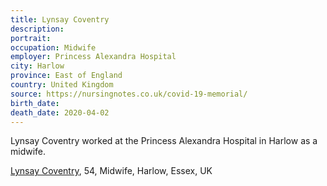 ```yaml
---
title: Lynsay Coventry
description: 
portrait: 
occupation: Midwife
employer: Princess Alexandra Hospital
city: Harlow
province: East of England
country: United Kingdom
source: https://nursingnotes.co.uk/covid-19-memorial/
birth_date: 
death_date: 2020-04-02
---
```


Lynsay Coventry worked at the Princess Alexandra Hospital in Harlow as a midwife.

<a href="https://www.medscape.com/viewarticle/928154">Lynsay Coventry</a>, 54, Midwife, Harlow, Essex, UK
